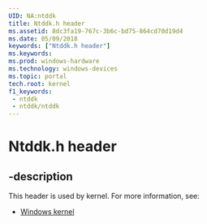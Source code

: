 ```yaml
---
UID: NA:ntddk
title: Ntddk.h header
ms.assetid: 8dc3fa19-767c-3b6c-bd75-864cd70d19d4
ms.date: 05/09/2018
keywords: ["Ntddk.h header"]
ms.keywords: 
ms.prod: windows-hardware
ms.technology: windows-devices
ms.topic: portal
tech.root: kernel
f1_keywords:
 - ntddk
 - ntddk/ntddk
---
```


# Ntddk.h header


## -description

This header is used by kernel. For more information, see:

- [Windows kernel](../_kernel/index.md)

